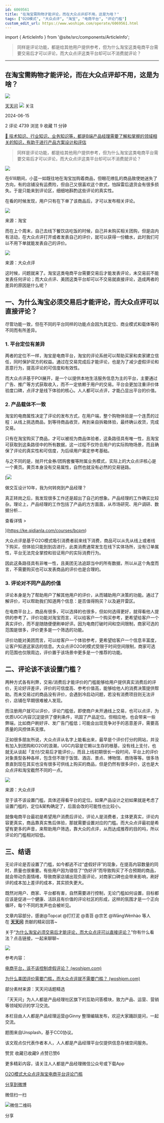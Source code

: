 ```yaml
---
id: 6069561
title: "在淘宝需购物才能评论，而在大众点评却不用，这是为啥？"
tags: ["O2O模式", "大众点评", "淘宝", "电商平台", "评论门槛"]
custom_edit_url: https://www.woshipm.com/operate/6069561.html
---
```

import { ArticleInfo } from '@site/src/components/ArticleInfo';

<ArticleInfo
    author="天天问"
    authorLink="https://www.woshipm.com/u/113039"
    published="2024-06-15"
    views={4739}
    comments={2}
    collects={9}
/>

> 同样是评论功能，都是给其他用户提供参考，但为什么淘宝这类电商平台需要交易后才可以评论，而大众点评这类平台却可以不消费就评论？

---

## 在淘宝需购物才能评论，而在大众点评却不用，这是为啥？

[![](https://image.woshipm.com/wp-files/2016/08/头像-11.png!/both/72x72)](https://www.woshipm.com/u/113039)

[天天问](https://www.woshipm.com/u/113039) ![](https://static.woshipm.com/tag/1125_1@2x.png) 关注

2024-06-15

2 评论 4739 浏览 9 收藏 11 分钟

[🔗 技术知识、行业知识、业务知识等，都是B端产品经理需要了解和掌握的领域相关的知识，有助于进行产品方案设计和评估](https://ke.qidianla.com/courses/bcpm)

> 同样是评论功能，都是给其他用户提供参考，但为什么淘宝这类电商平台需要交易后才可以评论，而大众点评这类平台却可以不消费就评论？

![](https://image.woshipm.com/2023/04/14/ca031e98-da8e-11ed-a86f-00163e0b5ff3.jpg)

在618期间，小蓝一如既往地在淘宝加购着商品，但眼花缭乱的商品致使她迷失了方向，有的店铺没有运费险，但自己又很喜欢这个款式，怕踩雷后退货会有很多损失。于是只能来到评论区，细细地斟酌这些评论的真实性。

在看的时候发现，用户只有在下单了该商品后，才可以发布相关评论。

![](https://image.woshipm.com/wp-files/2024/06/33F0wQ69M5mMq4xdLkYD.png)

来源：淘宝

而在上个周末，自己去线下餐饮店吃饭的时候，自己并未购买相关团购，但是店内有活动，在大众点评打开或者发表自己的评价，就可以获得一份糖水，此时我们可以不用下单就能发表自己的评价。

![](https://image.woshipm.com/wp-files/2024/06/KVBFJRX5UcrPpn1ItlqN.png)

来源：大众点评

这时候，问题就来了。淘宝这类电商平台需要交易后才能发表评论，未交易前不能发表任何评论；而大众点评、美团这类平台却可以不交易就直接评论，造成两者的差异的原因是什么呢？

## 一、为什么淘宝必须交易后才能评论，而大众点评可以直接评论？

尽管功能一致，但在不同的平台同样的功能点会因为其定位、商业模式和载体等的不同而有所差异。

### 1\. 平台定位有差异

两者的定位不一样，淘宝是电商平台，淘宝的评论系统可以帮助买家和卖家建立信任，同时保护双方的权益。通过在交易完成后才能评论，也是为了减少虚假评论和恶意行为，提高评论的可信度和有效性。

而大众点评基于POI展开，是一个以提供本地生活服务信息为主的平台，主要通过广告、推广等方式获取收入，而不一定依赖于用户的交易。平台会更加注重评价体验度口碑，点评才是线下体验的核心。人人都可以点评，才能凸显出平台的价值。

### 2\. 产品载体不一致

淘宝的电商属性决定了评论的发布方式，在用户端，整个购物体验是一个连贯的过程：从线上挑选商品，到等待商品收货，再到亲自拆箱体验，最终确认收货，完成交易。

只有在淘宝购买了商品，才可以被视为商品体验者，这条路径具有唯一性，且淘宝可获取到这条路径中的所有数据，这一过程不仅符合用户的实际购物场景，而且确保了评论的真实性和可信度，为后续用户奠定参考基础。

与之不同的是，抛开代金券/团购套餐等附属业务模式，实际上的大众点评核心是一个黄页。黄页本身没有交易属性，自然也就没有必然的交易链路。

[![](https://image.woshipm.com/2023/08/02/769bf6f4-30e6-11ee-b3cb-00163e0b5ff3.png)

做交互设计10年，我为何转岗到产品经理？

真正转岗之后，我发现很多工作还是超出了自己的想象。产品经理的工作确实比较杂。理论上，产品经理的工作包括了产品的方方面面，从市场研究、用户调研、数据分析...

查看详情 >

](https://ke.qidianla.com/courses/bcpm)

大众点评是基于O2O模式吸引消费者前来线下消费，商品可以从先从线上或者线下购买，但体验只能到到店进行，此类消费通常发生在线下实体场所，没有订单属性，平台无法完全掌控和验证用户的实际消费行为。

因此这条路径具有非唯一性，且美团无法追踪当中的所有数据，所以从这个角度而言，不需要购买也可以发表商品的评价也是合理的。

### 3\. 评论对不同产品的价值

评论本身是为了帮助用户了解其他用户的评价，从而辅助用户决策的功能。通过了解评价，可以帮助我们知道两个信息：是否值得购买？以及避开雷区。

在电商平台上，商品有很多，可以选择的也很多，但如何选得更好，就得看他人提供的参考了。评价功能对淘宝而言，可以给客户一个购买参考，更希望给客户一个真实评价，而不是随随便便刷单好评。因为电商打破时间和空间限制，商家可选的范围是很多，评价更多是一个筛选的功能。

评价功能对美团而言，可以给客户一个体验参考，更希望给客户一个信息丰富度，让客户知道这家店的信息。大众点评O2O的模式受限于时间空间限制，商家可选的范围也仅限周边，评价置于该场景中更多是一个推荐的功能。

## 二、评论该不该设置门槛？

两种方式各有利弊，交易/消费后才能评价的门槛能够给用户提供真实消费后的评价，无论好评差评，评价的可信度高、参考价值高，能够给他人的消费决策提供帮助。而未交易过的商品没有评价，会遇到冷启动问题，若没有消费项目则无法评价，店铺在早期很难被人发现。

而注册用户就可以评价，评论门槛低，即使商户未开通线上交易，也可以点评，为优质UGC内容沉淀提供了便利条件，巩固了产品定位。但相应地，也会带来一些弊端，比如商户刷好评、发广告门槛低；可能会出现竞争对手的恶意差评，需要高质量的风控体系支撑。

正如很多朋友所说，大众点评从名字上能看出来，最早是个评价打分的网站，并没有加入到团购和O2O的浪潮，UGC内容是它赖以生存的根基，没有线上支付，也就无从谈起「支付/交易后才能评价」，而且上线初期很长一段时间，平台上的评价对象类型各种各样，包含但不限于饭馆、酒店、景点、博物馆、商场等等。很多场景直到现在其实也没有很多可供线上购买的商品，但是仍然有很多评价，这也是大众点评和淘宝截然不同的一点。

![](https://image.woshipm.com/wp-files/2024/06/MJwKWUkpSJztTDD3J7mI.png)

来源：大众点评

至于该不该设置门槛，具体还得看平台的定位。如果产品设计之初如果就是考虑了设置门槛的，定位&架构确定了，后面会改的可能性也比较小。

就像电商平台最初是希望用户消费后评论，评论人是消费者，主体更真实，评论内容更真实，商品靠真实售后体验，那就需要设置对应的门槛。而大众点评最初是希望有更多的声音，来帮助用户筛选，靠大众的点评，从而达成推荐的目的吗，所以评论的门槛相对较低。

## 三、结语

无论评论是否设置了门槛，如今都逃不过“虚假好评”的现象，在提高内容数量的同时，质量也很重要。有些用户因为错信了“伪好评”而导致购买了不合预期的商品，就会带动负面情绪，导致商家店铺出现负面评论，对商家口碑也会带来影响，刷好评的成本加上差评的成本，其实损失更大。

既然对用户、商家、平台都有害，自然需要进行控制，无论门槛如何设置，目标都应该是促进一个健康、活跃且有价值的评论社区的形成，这样的氛围才是一个正向循环，每个不同的发声也会被听见。

文章内容部分，感谢@Topcat @打打泥 @青苔 @宗艺 @WāngWénhào 等人在 **[天天问](https://wen.woshipm.com/)** 贡献的精彩回答~

关于“[为什么淘宝必须交易后才能评论，而大众点评可以直接评论？](https://wen.woshipm.com/question/detail/ock80s.html)”你有什么看法？点击链接，一起来聊聊~

![](https://image.woshipm.com/wp-files/2024/06/51YtcJ55tpCJmdWFpMce.jpg)

参考内容：

[电商平台，该不该控制虚假评论？ (woshipm.com)](https://wen.woshipm.com/question/detail/tei2v9.html)

[为什么美团评价需要门槛，而大众点评就不需要门槛？ (woshipm.com)](https://wen.woshipm.com/question/detail/71ifar.html)

部分素材来源：天天问话题精选

「天天问」为人人都是产品经理社区旗下的互助问答模块，致力产品、运营、营销等领域知识的学习交流。

本栏目由人人都是产品经理运营@Ginny 整理编辑发布，欢迎大家踊跃提问，一起交流。

题图来自Unsplash，基于CC0协议。

该文观点仅代表作者本人，人人都是产品经理平台仅提供信息存储空间服务。

赞赏 收藏已收藏9 点赞已赞6

更多精彩内容，请关注人人都是产品经理微信公众号或下载App

[O2O模式](https://www.woshipm.com/tag/o2o%e6%a8%a1%e5%bc%8f)[大众点评](https://www.woshipm.com/tag/%e5%a4%a7%e4%bc%97%e7%82%b9%e8%af%84)[淘宝](https://www.woshipm.com/tag/%e6%b7%98%e5%ae%9d)[电商平台](https://www.woshipm.com/tag/%e7%94%b5%e5%95%86%e5%b9%b3%e5%8f%b0)[评论门槛](https://www.woshipm.com/tag/%e8%af%84%e8%ae%ba%e9%97%a8%e6%a7%9b)

[分享到微博](https://service.weibo.com/share/share.php?appkey=2775287854&title=在淘宝需购物才能评论，而在大众点评却不用，这是为啥？&url=https://www.woshipm.com/operate/6069561.html&pic=https://image.woshipm.com/2023/04/14/ca031e98-da8e-11ed-a86f-00163e0b5ff3.jpg)

微信扫一扫

![微信二维码](https://api.pwmqr.com/qrcode/create/?url=https://www.woshipm.com/operate/6069561.html)

分享